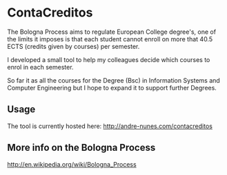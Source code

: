 ContaCreditos
========

The Bologna Process aims to regulate European College degree's, one of the limits it imposes is that each student cannot enroll on more that 40.5 ECTS (credits given by courses) per semester. 

I developed a small tool to help my colleagues decide which courses to enrol in each semester.

So far it as all the courses for the Degree (Bsc) in Information Systems and Computer Engineering but I hope to expand it to support further Degrees.


Usage
-----
The tool is currently hosted here: http://andre-nunes.com/contacreditos


More info on the Bologna Process
-----
http://en.wikipedia.org/wiki/Bologna_Process
